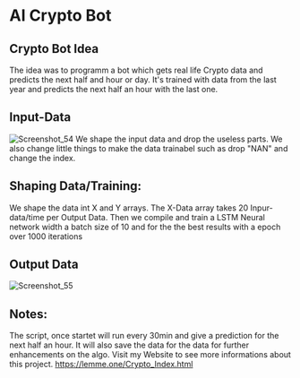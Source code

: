 # AI Crypto Bot

## Crypto Bot Idea

The idea was to programm a bot which gets 
real life Crypto data and predicts the next half and hour or day. 
It's trained with data from the last year and predicts the next 
half an hour with the last one.

## Input-Data
![Screenshot_54](https://user-images.githubusercontent.com/71924682/149637613-4ee43c99-5019-4d66-b098-21d79172f8bf.png)
We shape the input data and drop the useless parts. 
We also change little things to make the data trainabel 
such as drop "NAN" and change the index.

## Shaping Data/Training:
We shape the data int X and Y arrays. The X-Data array takes
20 Inpur-data/time per Output Data. Then we compile and
train a LSTM Neural network width a batch size of 10 and for
the the best results with a epoch over 1000 iterations

## Output Data
![Screenshot_55](https://user-images.githubusercontent.com/71924682/149637612-1b4e7f75-7044-4670-8d4e-2f08e4a64756.png)

## Notes:
The script, once startet will run every 30min and give a prediction for the next half an hour. It will also save the data for the data for further enhancements on the algo.
Visit my Website to see more informations about this project. 
https://lemme.one/Crypto_Index.html
